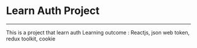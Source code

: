 # Learn Auth Project

---
This is a project that learn auth
Learning outcome : Reactjs, json web token, redux toolkit, cookie
